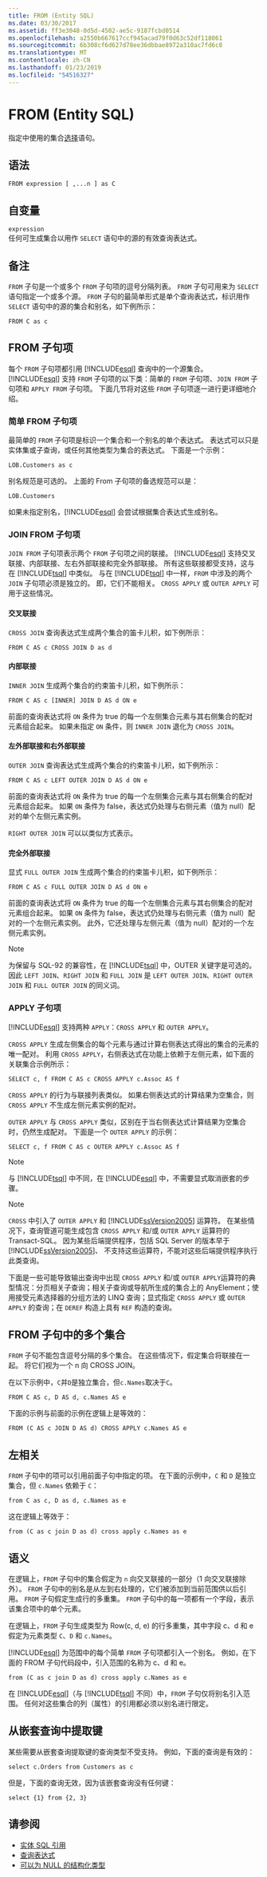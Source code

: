 ```yaml
---
title: FROM (Entity SQL)
ms.date: 03/30/2017
ms.assetid: ff3e3048-0d5d-4502-ae5c-9187fcbd0514
ms.openlocfilehash: a2550b667617ccf945acad79f0d63c52df118061
ms.sourcegitcommit: 6b308cf6d627d78ee36dbbae8972a310ac7fd6c8
ms.translationtype: MT
ms.contentlocale: zh-CN
ms.lasthandoff: 01/23/2019
ms.locfileid: "54516327"
---
```

# <a name="from-entity-sql"></a>FROM (Entity SQL)
指定中使用的集合[选择](../../../../../../docs/framework/data/adonet/ef/language-reference/select-entity-sql.md)语句。  
  
## <a name="syntax"></a>语法  
  
```  
FROM expression [ ,...n ] as C  
```  
  
## <a name="arguments"></a>自变量  
 `expression`  
 任何可生成集合以用作 `SELECT` 语句中的源的有效查询表达式。  
  
## <a name="remarks"></a>备注  
 `FROM` 子句是一个或多个 `FROM` 子句项的逗号分隔列表。 `FROM` 子句可用来为 `SELECT` 语句指定一个或多个源。 `FROM` 子句的最简单形式是单个查询表达式，标识用作 `SELECT` 语句中的源的集合和别名，如下例所示：  
  
 `FROM C as c`  
  
## <a name="from-clause-items"></a>FROM 子句项  
 每个 `FROM` 子句项都引用 [!INCLUDE[esql](../../../../../../includes/esql-md.md)] 查询中的一个源集合。 [!INCLUDE[esql](../../../../../../includes/esql-md.md)] 支持 `FROM` 子句项的以下类：简单的 `FROM` 子句项、`JOIN FROM` 子句项和 `APPLY FROM` 子句项。 下面几节将对这些 `FROM` 子句项逐一进行更详细地介绍。  
  
### <a name="simple-from-clause-item"></a>简单 FROM 子句项  
 最简单的 `FROM` 子句项是标识一个集合和一个别名的单个表达式。 表达式可以只是实体集或子查询，或任何其他类型为集合的表达式。 下面是一个示例：  
  
```  
LOB.Customers as c  
```  
  
 别名规范是可选的。 上面的 From 子句项的备选规范可以是：  
  
```  
LOB.Customers  
```  
  
 如果未指定别名，[!INCLUDE[esql](../../../../../../includes/esql-md.md)] 会尝试根据集合表达式生成别名。  
  
### <a name="join-from-clause-item"></a>JOIN FROM 子句项  
 `JOIN FROM` 子句项表示两个 `FROM` 子句项之间的联接。 [!INCLUDE[esql](../../../../../../includes/esql-md.md)] 支持交叉联接、内部联接、左右外部联接和完全外部联接。 所有这些联接都受支持，这与在 [!INCLUDE[tsql](../../../../../../includes/tsql-md.md)] 中类似。 与在 [!INCLUDE[tsql](../../../../../../includes/tsql-md.md)] 中一样，`FROM` 中涉及的两个 `JOIN` 子句项必须是独立的。 即，它们不能相关。 `CROSS APPLY` 或 `OUTER APPLY` 可用于这些情况。  
  
#### <a name="cross-joins"></a>交叉联接  
 `CROSS JOIN` 查询表达式生成两个集合的笛卡儿积，如下例所示：  
  
 `FROM C AS c CROSS JOIN D as d`  
  
#### <a name="inner-joins"></a>内部联接  
 `INNER JOIN` 生成两个集合的约束笛卡儿积，如下例所示：  
  
 `FROM C AS c [INNER] JOIN D AS d ON e`  
  
 前面的查询表达式将 `ON` 条件为 true 的每一个左侧集合元素与其右侧集合的配对元素组合起来。 如果未指定 `ON` 条件，则 `INNER JOIN` 退化为 `CROSS JOIN`。  
  
#### <a name="left-outer-joins-and-right-outer-joins"></a>左外部联接和右外部联接  
 `OUTER JOIN` 查询表达式生成两个集合的约束笛卡儿积，如下例所示：  
  
 `FROM C AS c LEFT OUTER JOIN D AS d ON e`  
  
 前面的查询表达式将 `ON` 条件为 true 的每一个左侧集合元素与其右侧集合的配对元素组合起来。 如果 `ON` 条件为 false，表达式仍处理与右侧元素（值为 null）配对的单个左侧元素实例。  
  
 `RIGHT OUTER JOIN` 可以以类似方式表示。  
  
#### <a name="full-outer-joins"></a>完全外部联接  
 显式 `FULL OUTER JOIN` 生成两个集合的约束笛卡儿积，如下例所示：  
  
 `FROM C AS c FULL OUTER JOIN D AS d ON e`  
  
 前面的查询表达式将 `ON` 条件为 true 的每一个左侧集合元素与其右侧集合的配对元素组合起来。 如果 `ON` 条件为 false，表达式仍处理与右侧元素（值为 null）配对的一个左侧元素实例。 此外，它还处理与左侧元素（值为 null）配对的一个左侧元素实例。  
  
> [!NOTE]
>  为保留与 SQL-92 的兼容性，在 [!INCLUDE[tsql](../../../../../../includes/tsql-md.md)] 中，OUTER 关键字是可选的。 因此 `LEFT JOIN`、`RIGHT JOIN` 和 `FULL JOIN` 是 `LEFT OUTER JOIN`、`RIGHT OUTER JOIN` 和 `FULL OUTER JOIN` 的同义词。  
  
### <a name="apply-clause-item"></a>APPLY 子句项  
 [!INCLUDE[esql](../../../../../../includes/esql-md.md)] 支持两种 `APPLY`：`CROSS APPLY` 和 `OUTER APPLY`。  
  
 `CROSS APPLY` 生成左侧集合的每个元素与通过计算右侧表达式得出的集合的元素的唯一配对。 利用 `CROSS APPLY`，右侧表达式在功能上依赖于左侧元素，如下面的关联集合示例所示：  
  
 `SELECT c, f FROM C AS c CROSS APPLY c.Assoc AS f`  
  
 `CROSS APPLY` 的行为与联接列表类似。 如果右侧表达式的计算结果为空集合，则 `CROSS APPLY` 不生成左侧元素实例的配对。  
  
 `OUTER APPLY` 与 `CROSS APPLY` 类似，区别在于当右侧表达式计算结果为空集合时，仍然生成配对。 下面是一个 `OUTER APPLY` 的示例：  
  
 `SELECT c, f FROM C AS c OUTER APPLY c.Assoc AS f`  
  
> [!NOTE]
>  与 [!INCLUDE[tsql](../../../../../../includes/tsql-md.md)] 中不同，在 [!INCLUDE[esql](../../../../../../includes/esql-md.md)] 中，不需要显式取消嵌套的步骤。  
  
> [!NOTE]
>  `CROSS` 中引入了 `OUTER APPLY` 和 [!INCLUDE[ssVersion2005](../../../../../../includes/ssversion2005-md.md)] 运算符。 在某些情况下，查询管道可能生成包含 `CROSS APPLY` 和/或 `OUTER APPLY` 运算符的 Transact-SQL。 因为某些后端提供程序，包括 SQL Server 的版本早于[!INCLUDE[ssVersion2005](../../../../../../includes/ssversion2005-md.md)]、 不支持这些运算符，不能对这些后端提供程序执行此类查询。  
>   
>  下面是一些可能导致输出查询中出现 `CROSS APPLY` 和/或 `OUTER APPLY`运算符的典型情况：分页相关子查询；相关子查询或导航所生成的集合上的 AnyElement；使用接受元素选择器的分组方法的 LINQ 查询；显式指定 `CROSS APPLY` 或 `OUTER APPLY` 的查询；在 `DEREF` 构造上具有 `REF` 构造的查询。  
  
## <a name="multiple-collections-in-the-from-clause"></a>FROM 子句中的多个集合  
 `FROM` 子句不能包含逗号分隔的多个集合。 在这些情况下，假定集合将联接在一起。 将它们视为一个 n 向 CROSS JOIN。  
  
 在以下示例中，`C`并`D`是独立集合，但`c.Names`取决于`C`。  
  
```  
FROM C AS c, D AS d, c.Names AS e  
```  
  
 下面的示例与前面的示例在逻辑上是等效的：  
  
 `FROM (C AS c JOIN D AS d) CROSS APPLY c.Names AS e`  
  
## <a name="left-correlation"></a>左相关  
 `FROM` 子句中的项可以引用前面子句中指定的项。 在下面的示例中，`C` 和 `D` 是独立集合，但 `c.Names` 依赖于 `C`：  
  
```  
from C as c, D as d, c.Names as e  
```  
  
 这在逻辑上等效于：  
  
```  
from (C as c join D as d) cross apply c.Names as e  
```  
  
## <a name="semantics"></a>语义  
 在逻辑上，`FROM` 子句中的集合假定为 `n` 向交叉联接的一部分（1 向交叉联接除外）。 `FROM` 子句中的别名是从左到右处理的，它们被添加到当前范围供以后引用。 `FROM` 子句假定生成行的多重集。 `FROM` 子句中的每一项都有一个字段，表示该集合项中的单个元素。  
  
 在逻辑上，`FROM` 子句生成类型为 Row(c, d, e) 的行多重集，其中字段 c、d 和 e 假定为元素类型 `C`、`D` 和 `c.Names`。  
  
 [!INCLUDE[esql](../../../../../../includes/esql-md.md)] 为范围中的每个简单 `FROM` 子句项都引入一个别名。 例如，在下面的 FROM 子句代码段中，引入范围的名称为 c、d 和 e。  
  
```  
from (C as c join D as d) cross apply c.Names as e  
```  
  
 在 [!INCLUDE[esql](../../../../../../includes/esql-md.md)]（与 [!INCLUDE[tsql](../../../../../../includes/tsql-md.md)] 不同）中，`FROM` 子句仅将别名引入范围。 任何对这些集合的列（属性）的引用都必须以别名进行限定。  
  
## <a name="pulling-up-keys-from-nested-queries"></a>从嵌套查询中提取键  
 某些需要从嵌套查询提取键的查询类型不受支持。 例如，下面的查询是有效的：  
  
```  
select c.Orders from Customers as c   
```  
  
 但是，下面的查询无效，因为该嵌套查询没有任何键：  
  
```  
select {1} from {2, 3}  
```  
  
## <a name="see-also"></a>请参阅
- [实体 SQL 引用](../../../../../../docs/framework/data/adonet/ef/language-reference/entity-sql-reference.md)
- [查询表达式](../../../../../../docs/framework/data/adonet/ef/language-reference/query-expressions-entity-sql.md)
- [可以为 NULL 的结构化类型](../../../../../../docs/framework/data/adonet/ef/language-reference/nullable-structured-types-entity-sql.md)
